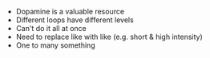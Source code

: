 
- Dopamine is a valuable resource
- Different loops have different levels
- Can't do it all at once
- Need to replace like with like (e.g. short & high intensity)
- One to many something